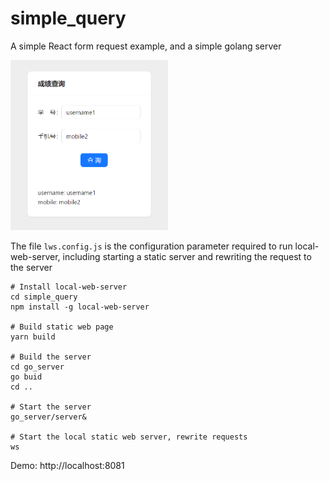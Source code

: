 # simple_query
A simple React form request example, and a simple golang server

<img src="public/snapshot.png" alt="snapshot" width="50%" height="50%">

The file `lws.config.js` is the configuration parameter required to run local-web-server, including starting a static server and rewriting the request to the server

```
# Install local-web-server
cd simple_query
npm install -g local-web-server

# Build static web page
yarn build

# Build the server
cd go_server
go buid
cd ..

# Start the server
go_server/server&

# Start the local static web server, rewrite requests
ws
```

Demo: http://localhost:8081 